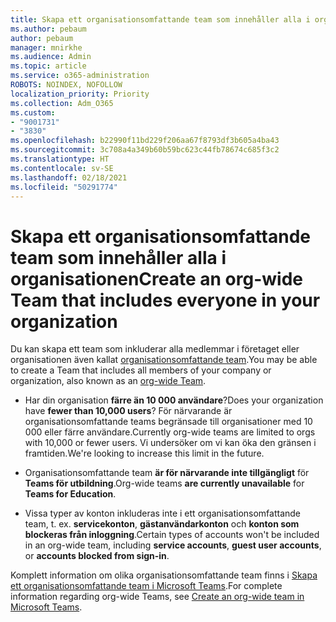 ```yaml
---
title: Skapa ett organisationsomfattande team som innehåller alla i organisationen
ms.author: pebaum
author: pebaum
manager: mnirkhe
ms.audience: Admin
ms.topic: article
ms.service: o365-administration
ROBOTS: NOINDEX, NOFOLLOW
localization_priority: Priority
ms.collection: Adm_O365
ms.custom:
- "9001731"
- "3830"
ms.openlocfilehash: b22990f11bd229f206aa67f8793df3b605a4ba43
ms.sourcegitcommit: 3c708a4a349b60b59bc623c44fb78674c685f3c2
ms.translationtype: HT
ms.contentlocale: sv-SE
ms.lasthandoff: 02/18/2021
ms.locfileid: "50291774"
---
```

# <a name="create-an-org-wide-team-that-includes-everyone-in-your-organization"></a><span data-ttu-id="50791-102">Skapa ett organisationsomfattande team som innehåller alla i organisationen</span><span class="sxs-lookup"><span data-stu-id="50791-102">Create an org-wide Team that includes everyone in your organization</span></span>

<span data-ttu-id="50791-103">Du kan skapa ett team som inkluderar alla medlemmar i företaget eller organisationen även kallat [organisationsomfattande team](https://docs.microsoft.com/microsoftteams/create-an-org-wide-team).</span><span class="sxs-lookup"><span data-stu-id="50791-103">You may be able to create a Team that includes all members of your company or organization, also known as an [org-wide Team](https://docs.microsoft.com/microsoftteams/create-an-org-wide-team).</span></span>

- <span data-ttu-id="50791-104">Har din organisation **färre än 10 000 användare**?</span><span class="sxs-lookup"><span data-stu-id="50791-104">Does your organization have **fewer than 10,000 users**?</span></span> <span data-ttu-id="50791-105">För närvarande är organisationsomfattande teams begränsade till organisationer med 10 000 eller färre användare.</span><span class="sxs-lookup"><span data-stu-id="50791-105">Currently org-wide teams are limited to orgs with 10,000 or fewer users.</span></span> <span data-ttu-id="50791-106">Vi undersöker om vi kan öka den gränsen i framtiden.</span><span class="sxs-lookup"><span data-stu-id="50791-106">We're looking to increase this limit in the future.</span></span>

- <span data-ttu-id="50791-107">Organisationsomfattande team **är för närvarande inte tillgängligt** för **Teams för utbildning**.</span><span class="sxs-lookup"><span data-stu-id="50791-107">Org-wide teams **are currently unavailable** for **Teams for Education**.</span></span>

- <span data-ttu-id="50791-108">Vissa typer av konton inkluderas inte i ett organisationsomfattande team, t. ex. **servicekonton**, **gästanvändarkonton** och **konton som blockeras från inloggning**.</span><span class="sxs-lookup"><span data-stu-id="50791-108">Certain types of accounts won't be included in an org-wide team, including **service accounts**, **guest user accounts**, or **accounts blocked from sign-in**.</span></span>

<span data-ttu-id="50791-109">Komplett information om olika organisationsomfattande team finns i [Skapa ett organisationsomfattande team i Microsoft Teams](https://docs.microsoft.com/microsoftteams/create-an-org-wide-team).</span><span class="sxs-lookup"><span data-stu-id="50791-109">For complete information regarding org-wide Teams, see [Create an org-wide team in Microsoft Teams](https://docs.microsoft.com/microsoftteams/create-an-org-wide-team).</span></span> 
